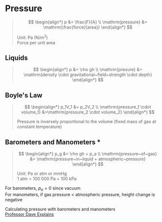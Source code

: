 # Pressure

> $$
\begin{align*}
  p &= \frac{F}{A} \\
  \mathrm{pressure} &= \mathrm{\frac{force}{area}}
\end{align*}
> $$
>
> Unit: Pa (N/m<sup>2</sup>) \
> Force per unit area

## Liquids

> $$
\begin{align*}
  p &= \rho gh \\
  \mathrm{presure} &= \mathrm{density \cdot gravitational~field~strength \cdot depth}
\end{align*}
> $$

## Boyle's Law

> $$
\begin{align*}
  p_1V_1 &= p_2V_2 \\
  \mathrm{pressure_1 \cdot volume_1} &=\mathrm{pressure_2 \cdot volume_2}
\end{align*}
> $$
>
> Pressure is inversely proportional to the volume (fixed mass of gas at constant temperature)

## Barometers and Manometers *

> $$
\begin{align*}
  p_g &= \rho gh + p_a \\
  \mathrm{pressure~of~gas} &= \mathrm{pressure~in~liquid + atmospheric~pressure}
\end{align*}
> $$
>
> Unit: Pa or atm or mmHg \
> 1 atm = 100 000 Pa = 100 kPa

For barometers, $p_a=0$ since vacuum \
For manometers, if gas pressure < atmospheric pressure, height change is negative

Calculating pressure with barometers and manometers \
[Professor Dave Explains](https://youtu.be/YI4RRZ3ZM7g?si=wJwm3DNwbSpKZUOl)
